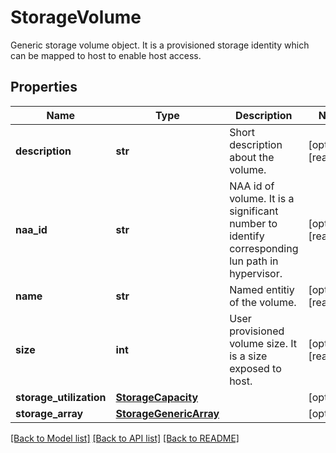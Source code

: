 # StorageVolume

Generic storage volume object. It is a provisioned storage identity which can be mapped to host to enable host access. 
## Properties
Name | Type | Description | Notes
------------ | ------------- | ------------- | -------------
**description** | **str** | Short description about the volume.   | [optional] [readonly] 
**naa_id** | **str** | NAA id of volume. It is a significant number to identify corresponding lun path in hypervisor.   | [optional] [readonly] 
**name** | **str** | Named entitiy of the volume.   | [optional] [readonly] 
**size** | **int** | User provisioned volume size. It is a size exposed to host.   | [optional] [readonly] 
**storage_utilization** | [**StorageCapacity**](StorageCapacity.md) |  | [optional] 
**storage_array** | [**StorageGenericArray**](.md) |  | [optional] 

[[Back to Model list]](../README.md#documentation-for-models) [[Back to API list]](../README.md#documentation-for-api-endpoints) [[Back to README]](../README.md)


